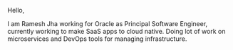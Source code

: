 Hello,

I am Ramesh Jha working for Oracle as Principal Software Engineer, currently working to make SaaS apps to cloud native. Doing lot of work on microservices and DevOps tools for managing infrastructure.

<!---
rameshkjha/rameshkjha is a ✨ special ✨ repository because its `README.md` (this file) appears on your GitHub profile.
You can click the Preview link to take a look at your changes.
--->
